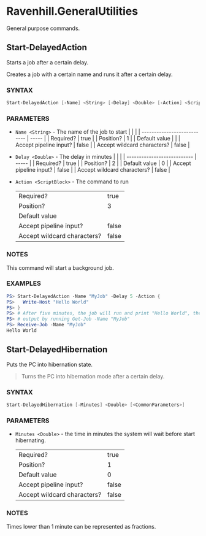 # Ravenhill.GeneralUtilities

General purpose commands.

## Start-DelayedAction

Starts a job after a certain delay.

Creates a job with a certain name and runs it after a certain delay.

### SYNTAX

```powershell
Start-DelayedAction [-Name] <String> [-Delay] <Double> [-Action] <ScriptBlock> [<CommonParameters>]
```

### PARAMETERS

- `Name <String>` - The name of the job to start
  |                             |       |
  | --------------------------- | ----- |
  | Required?                   | true  |
  | Position?                   | 1     |
  | Default value               |       |
  | Accept pipeline input?      | false |
  | Accept wildcard characters? | false |

- `Delay <Double>` - The delay in minutes
  |                             |       |
  | --------------------------- | ----- |
  | Required?                   | true  |
  | Position?                   | 2     |
  | Default value               | 0     |
  | Accept pipeline input?      | false |
  | Accept wildcard characters? | false |

- `Action <ScriptBlock>` - The command to run
  
  |                             |       |
  | --------------------------- | ----- |
  | Required?                   | true  |
  | Position?                   | 3     |
  | Default value               |
  | Accept pipeline input?      | false |
  | Accept wildcard characters? | false |

### NOTES

This command will start a background job.

### EXAMPLES
```powershell
PS> Start-DelayedAction -Name "MyJob" -Delay 5 -Action {
PS>   Write-Host "Hello World"
PS> }
PS> # After five minutes, the job will run and print "Hello World", then you can get the process
PS> # output by running Get-Job -Name "MyJob"
PS> Receive-Job -Name "MyJob"
Hello World
```

## Start-DelayedHibernation

Puts the PC into hibernation state.

> Turns the PC into hibernation mode after a certain delay.

### SYNTAX

```powershell
Start-DelayedHibernation [-Minutes] <Double> [<CommonParameters>]
```

### PARAMETERS

- `Minutes <Double>` - the time in minutes the system will wait before start hibernating.
  
  |                             |       |
  | --------------------------- | ----- |
  | Required?                   | true  |
  | Position?                   | 1     |
  | Default value               | 0     |
  | Accept pipeline input?      | false |
  | Accept wildcard characters? | false |

### NOTES

Times lower than 1 minute can be represented as fractions.
